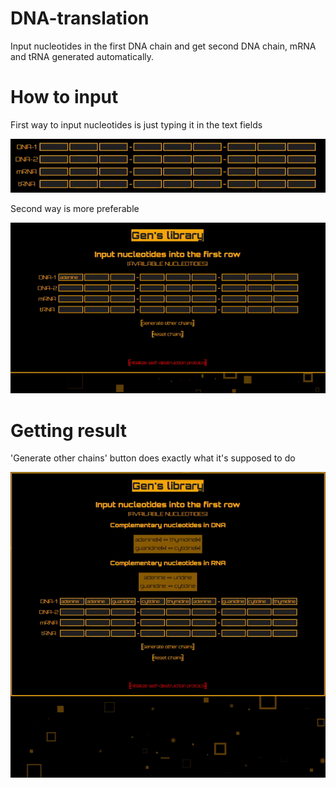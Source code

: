 # DNA-translation
Input nucleotides in the first DNA chain and get second DNA chain, mRNA and tRNA generated automatically.
# How to input

First way to input nucleotides is just typing it in the text fields

![](https://github.com/available-username-it-is/DNA-translation/blob/main/readme/manual_input.gif)

Second way is more preferable

![](https://github.com/available-username-it-is/DNA-translation/blob/main/readme/buttons_input.gif)

# Getting result

'Generate other chains' button does exactly what it's supposed to do

![](https://github.com/available-username-it-is/DNA-translation/blob/main/readme/generate_chains.gif)

